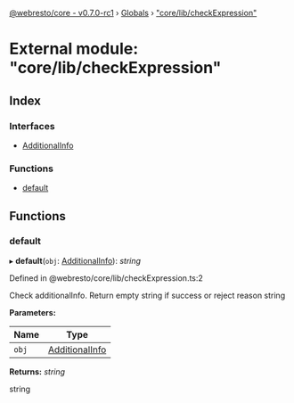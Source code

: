 [@webresto/core - v0.7.0-rc1](../README.md) › [Globals](../globals.md) › ["core/lib/checkExpression"](_core_lib_checkexpression_.md)

# External module: "core/lib/checkExpression"

## Index

### Interfaces

* [AdditionalInfo](../interfaces/_core_lib_checkexpression_.additionalinfo.md)

### Functions

* [default](_core_lib_checkexpression_.md#default)

## Functions

###  default

▸ **default**(`obj`: [AdditionalInfo](../interfaces/_core_lib_checkexpression_.additionalinfo.md)): *string*

Defined in @webresto/core/lib/checkExpression.ts:2

Check additionalInfo. Return empty string if success or reject reason string

**Parameters:**

Name | Type |
------ | ------ |
`obj` | [AdditionalInfo](../interfaces/_core_lib_checkexpression_.additionalinfo.md) |

**Returns:** *string*

string
